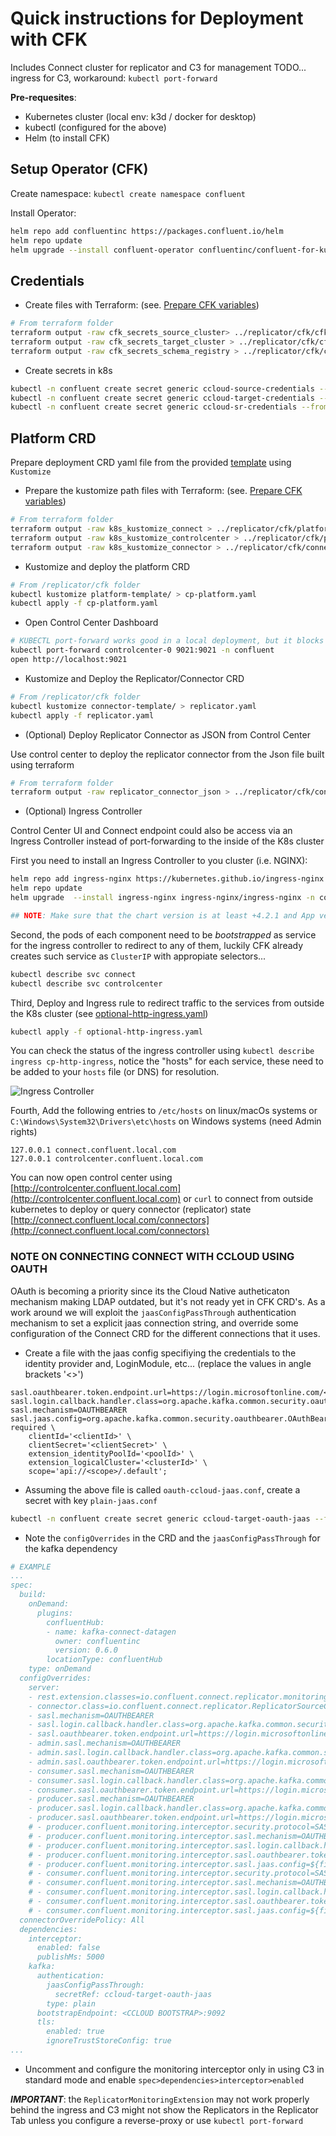 # Quick instructions for Deployment with CFK

Includes Connect cluster for replicator and C3 for management
TODO... ingress for C3, workaround: `kubectl port-forward`

**Pre-requesites**:

- Kubernetes cluster (local env: k3d / docker for desktop)
- kubectl (configured for the above)
- Helm (to install CFK)

## Setup Operator (CFK)

Create namespace:
`kubectl create namespace confluent`

Install Operator:

```bash
helm repo add confluentinc https://packages.confluent.io/helm
helm repo update
helm upgrade --install confluent-operator confluentinc/confluent-for-kubernetes --namespace confluent
```

## Credentials

- Create files with Terraform: (see. [Prepare CFK variables](../../terraform/README.md#prepare-cfk-variables))

```bash
# From terraform folder
terraform output -raw cfk_secrets_source_cluster> ../replicator/cfk/cfk-source-cluster-creds.txt
terraform output -raw cfk_secrets_target_cluster > ../replicator/cfk/cfk-target-cluster-creds.txt
terraform output -raw cfk_secrets_schema_registry > ../replicator/cfk/cfk-sr-cluster-creds.txt
```

- Create secrets in k8s

```bash
kubectl -n confluent create secret generic ccloud-source-credentials --from-file=plain.txt=cfk-source-cluster-creds.txt
kubectl -n confluent create secret generic ccloud-target-credentials --from-file=plain.txt=cfk-target-cluster-creds.txt
kubectl -n confluent create secret generic ccloud-sr-credentials --from-file=basic.txt=cfk-sr-cluster-creds.txt
```

## Platform CRD

Prepare deployment CRD yaml file from the provided [template](cp-platform.yaml.template) using `Kustomize`

- Prepare the kustomize path files with Terraform: (see. [Prepare CFK variables](../../terraform/README.md#prepare-cfk-variables))

```bash
# From terraform folder
terraform output -raw k8s_kustomize_connect > ../replicator/cfk/platform-template/kustomize-connect.yaml
terraform output -raw k8s_kustomize_controlcenter > ../replicator/cfk/platform-template/kustomize-controlcenter.yaml
terraform output -raw k8s_kustomize_connector > ../replicator/cfk/connector-template/kustomize-replicator.yaml
```

- Kustomize and deploy the platform CRD

```bash
# From /replicator/cfk folder
kubectl kustomize platform-template/ > cp-platform.yaml
kubectl apply -f cp-platform.yaml
```

- Open Control Center Dashboard

```bash
# KUBECTL port-forward works good in a local deployment, but it blocks the commandline. An Ingress is a better alternative
kubectl port-forward controlcenter-0 9021:9021 -n confluent
open http://localhost:9021
```

- Kustomize and Deploy the Replicator/Connector CRD

```bash
# From /replicator/cfk folder
kubectl kustomize connector-template/ > replicator.yaml
kubectl apply -f replicator.yaml
```

- (Optional) Deploy Replicator Connector as JSON from Control Center

Use control center to deploy the replicator connector from the Json file built using terraform

```bash
# From terraform folder
terraform output -raw replicator_connector_json > ../replicator/cfk/connector-replicator.json
```

- (Optional) Ingress Controller

Control Center UI and Connect endpoint could also be access via an Ingress Controller instead of port-forwarding to the inside of the K8s cluster

First you need to install an Ingress Controller to you cluster (i.e. NGINX):

```bash
helm repo add ingress-nginx https://kubernetes.github.io/ingress-nginx
helm repo update
helm upgrade  --install ingress-nginx ingress-nginx/ingress-nginx -n confluent

## NOTE: Make sure that the chart version is at least +4.2.1 and App version +1.3.0 (using helm ls command)
```

Second, the pods of each component need to be *bootstrapped* as service for the ingress controller to redirect to any of them, luckily CFK already creates such service as `ClusterIP` with appropiate selectors...

```bash
kubectl describe svc connect
kubectl describe svc controlcenter
```

Third, Deploy and Ingress rule to redirect traffic to the services from outside the K8s cluster (see [optional-http-ingress.yaml](optional-http-ingress.yaml))

```bash
kubectl apply -f optional-http-ingress.yaml
```

You can check the status of the ingress controller using `kubectl describe ingress cp-http-ingress`, notice the "hosts" for each service, these need to be added to your `hosts` file (or DNS) for resolution.

![Ingress Controller](../images/../../images/kubectl-ingress.png)

Fourth, Add the following entries to `/etc/hosts` on linux/macOs systems or `C:\Windows\System32\Drivers\etc\hosts` on Windows systems (need Admin rights)

```text
127.0.0.1 connect.confluent.local.com
127.0.0.1 controlcenter.confluent.local.com
```

You can now open control center using [http://controlcenter.confluent.local.com](http://controlcenter.confluent.local.com) or `curl` to connect from outside kubernetes to deploy or query connector (replicator) state [http://connect.confluent.local.com/connectors](http://connect.confluent.local.com/connectors)

### NOTE ON CONNECTING CONNECT WITH CCLOUD USING OAUTH

OAuth is becoming a priority since its the Cloud Native autheticaton mechanism making LDAP outdated, but it's not ready yet in CFK CRD's. As a work around we will exploit the `jaasConfigPassThrough` authentication mechanism to set a explicit jaas connection string, and override some configuration of the Connect CRD for the different connections that it uses.

- Create a file with the jaas config specifiying the credentials to the identity provider and, LoginModule, etc... (replace the values in angle brackets '<>')

```properties
sasl.oauthbearer.token.endpoint.url=https://login.microsoftonline.com/<tenantId>/oauth2/v2.0/token
sasl.login.callback.handler.class=org.apache.kafka.common.security.oauthbearer.secured.OAuthBearerLoginCallbackHandler
sasl.mechanism=OAUTHBEARER
sasl.jaas.config=org.apache.kafka.common.security.oauthbearer.OAuthBearerLoginModule required \
    clientId='<clientId>' \
    clientSecret='<clientSecret>' \
    extension_identityPoolId='<poolId>' \
    extension_logicalCluster='<clusterId>' \
    scope='api://<scope>/.default';
```

- Assuming the above file is called `oauth-ccloud-jaas.conf`, create a secret with key `plain-jaas.conf`

```bash
kubectl -n confluent create secret generic ccloud-target-oauth-jaas --from-file=plain-jaas.conf=oauth-ccloud-jaas.conf
```

- Note the `configOverrides` in the CRD and the `jaasConfigPassThrough` for the kafka dependency

```yaml
# EXAMPLE
...
spec:
  build:
    onDemand:
      plugins:
        confluentHub:
        - name: kafka-connect-datagen
          owner: confluentinc
          version: 0.6.0
        locationType: confluentHub
    type: onDemand
  configOverrides:
    server:
    - rest.extension.classes=io.confluent.connect.replicator.monitoring.ReplicatorMonitoringExtension
    - connector.class=io.confluent.connect.replicator.ReplicatorSourceConnector
    - sasl.mechanism=OAUTHBEARER
    - sasl.login.callback.handler.class=org.apache.kafka.common.security.oauthbearer.secured.OAuthBearerLoginCallbackHandler
    - sasl.oauthbearer.token.endpoint.url=https://login.microsoftonline.com/<tenantId>/oauth2/v2.0/token
    - admin.sasl.mechanism=OAUTHBEARER
    - admin.sasl.login.callback.handler.class=org.apache.kafka.common.security.oauthbearer.secured.OAuthBearerLoginCallbackHandler
    - admin.sasl.oauthbearer.token.endpoint.url=https://login.microsoftonline.com/<tenantId>/oauth2/v2.0/token
    - consumer.sasl.mechanism=OAUTHBEARER
    - consumer.sasl.login.callback.handler.class=org.apache.kafka.common.security.oauthbearer.secured.OAuthBearerLoginCallbackHandler
    - consumer.sasl.oauthbearer.token.endpoint.url=https://login.microsoftonline.com/<tenantId>/oauth2/v2.0/token
    - producer.sasl.mechanism=OAUTHBEARER
    - producer.sasl.login.callback.handler.class=org.apache.kafka.common.security.oauthbearer.secured.OAuthBearerLoginCallbackHandler
    - producer.sasl.oauthbearer.token.endpoint.url=https://login.microsoftonline.com/<tenantId>/oauth2/v2.0/token
    # - producer.confluent.monitoring.interceptor.security.protocol=SASL_SSL
    # - producer.confluent.monitoring.interceptor.sasl.mechanism=OAUTHBEARER
    # - producer.confluent.monitoring.interceptor.sasl.login.callback.handler.class=org.apache.kafka.common.security.oauthbearer.secured.OAuthBearerLoginCallbackHandler
    # - producer.confluent.monitoring.interceptor.sasl.oauthbearer.token.endpoint.url=https://login.microsoftonline.com/<tenantId>/oauth2/v2.0/token
    # - producer.confluent.monitoring.interceptor.sasl.jaas.config=${file:/mnt/secrets/ccloud-target-oauth-jaas/plain-jaas.conf:sasl.jaas.config}
    # - consumer.confluent.monitoring.interceptor.security.protocol=SASL_SSL
    # - consumer.confluent.monitoring.interceptor.sasl.mechanism=OAUTHBEARER
    # - consumer.confluent.monitoring.interceptor.sasl.login.callback.handler.class=org.apache.kafka.common.security.oauthbearer.secured.OAuthBearerLoginCallbackHandler
    # - consumer.confluent.monitoring.interceptor.sasl.oauthbearer.token.endpoint.url=https://login.microsoftonline.com/<tenantId>/oauth2/v2.0/token
    # - consumer.confluent.monitoring.interceptor.sasl.jaas.config=${file:/mnt/secrets/ccloud-target-oauth-jaas/plain-jaas.conf:sasl.jaas.config}
  connectorOverridePolicy: All
  dependencies:
    interceptor:
      enabled: false
      publishMs: 5000
    kafka:
      authentication:
        jaasConfigPassThrough:          
          secretRef: ccloud-target-oauth-jaas
        type: plain
      bootstrapEndpoint: <CCLOUD BOOTSTRAP>:9092
      tls:
        enabled: true
        ignoreTrustStoreConfig: true
...
```

- Uncomment and configure the monitoring interceptor only in using C3 in standard mode and enable `spec>dependencies>interceptor>enabled`

***IMPORTANT***: the `ReplicatorMonitoringExtension` may not work properly behind the ingress and C3 might not show the Replicators in the Replicator Tab unless you configure a reverse-proxy or use `kubectl port-forward`
